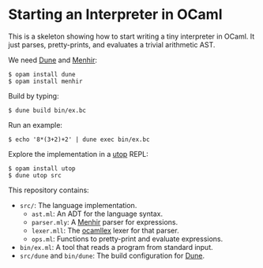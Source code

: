 Starting an Interpreter in OCaml
================================

This is a skeleton showing how to start writing a tiny interpreter in OCaml.
It just parses, pretty-prints, and evaluates a trivial arithmetic AST.

We need [Dune][] and [Menhir][]:

    $ opam install dune
    $ opam install menhir

Build by typing:

    $ dune build bin/ex.bc

Run an example:

    $ echo '8*(3+2)+2' | dune exec bin/ex.bc

Explore the implementation in a [utop][] REPL:

    $ opam install utop
    $ dune utop src

This repository contains:

* `src/`: The language implementation.
    * `ast.ml`: An ADT for the language syntax.
    * `parser.mly`: A [Menhir][] parser for expressions.
    * `lexer.mll`: The [ocamllex][lexyacc] lexer for that parser.
    * `ops.ml`: Functions to pretty-print and evaluate expressions.
* `bin/ex.ml`: A tool that reads a program from standard input.
* `src/dune` and `bin/dune`: The build configuration for [Dune][].

[dune]: https://github.com/ocaml/dune
[menhir]: http://gallium.inria.fr/~fpottier/menhir/
[lexyacc]: https://caml.inria.fr/pub/docs/manual-ocaml/lexyacc.html
[utop]: https://github.com/diml/utop
